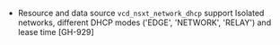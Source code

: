 * Resource and data source `vcd_nsxt_network_dhcp` support Isolated networks, different DHCP modes
  ('EDGE', 'NETWORK', 'RELAY') and lease time [GH-929]
